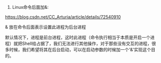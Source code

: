 1. Linux命令后面加&: 

https://blog.csdn.net/CC_Arturia/article/details/72540910

& 放在命令后面表示设置此进程为后台进程

默认情况下，进程是前台进程，这时此进程（命令执行相当于本质是开启一个进程）就把Shell给占据了，我们无法进行其他操作，对于那些没有交互的进程，很多时候，我们希望将其在后台启动，可以在启动参数的时候加一个'&'实现这个目的。

